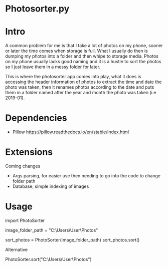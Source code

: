 # Photosorter.py

# Intro
A common problem for me is that I take a lot of photos on my phone, sooner or later the time comes when storage is full.
What I usually do then is dumping my photos into a folder and then whipe to storage media. Photos on my phone usually
lacks good naming and it is a hustle to sort the photos so I just leave them in a messy folder for later.

This is where the photosorter app comes into play, what it does is accessing the header information of photos to extract
the time and date the photo was taken, then it renames photos according to the date and puts them in a folder named
after the year and month the photo was taken (i.e 2019-01).

# Dependencies

* Pillow
    https://pillow.readthedocs.io/en/stable/index.html

# Extensions

Coming changes

* Args parsing, for easier use then needing to go into the code to change folder path
* Database, simple indexing of images

# Usage

import PhotoSorter

image_folder_path = "C:\\Users\\User\\Photos"

sort_photos = PhotoSorter(image_folder_path)
sort_photos.sort()


Alternative

PhotoSorter.sort("C:\\Users\\User\\Photos")